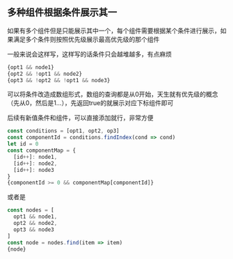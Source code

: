 ## 多种组件根据条件展示其一

如果有多个组件但是只能展示其中一个，每个组件需要根据某个条件进行展示，如果满足多个条件则按照优先级展示最高优先级的那个组件

一般来说会这样写，这样写的话条件只会越堆越多，有点麻烦

```js
{opt1 && node1}
{opt2 && !opt1 && node2}
{opt3 && !opt2 && !opt1 && node3}
```

可以将条件改造成数组形式，数组的查询都是从0开始，天生就有优先级的概念（先从0，然后是1...），先返回true的就展示对应下标组件即可

后续有新值条件和组件，可以直接添加就行，非常方便

```js
const conditions = [opt1, opt2, op3]
const componentId = conditions.findIndex(cond => cond)
let id = 0
const componentMap = {
  [id++]: node1,
  [id++]: node2,
  [id++]: node3
}
{componentId >= 0 && componentMap[componentId]}
```

或者是

```js
const nodes = [
  opt1 && node1,
  opt2 && node2,
  opt3 && node3
]
const node = nodes.find(item => item)
{node}
```
